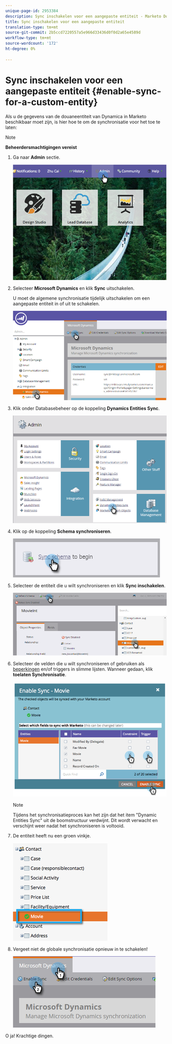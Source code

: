 ```yaml
---
unique-page-id: 2953384
description: Sync inschakelen voor een aangepaste entiteit - Marketo Docs - Productdocumentatie
title: Sync inschakelen voor een aangepaste entiteit
translation-type: tm+mt
source-git-commit: 2b5ccd7220557a5e966d33436d0f0d2a65e4589d
workflow-type: tm+mt
source-wordcount: '172'
ht-degree: 0%

---
```



# Sync inschakelen voor een aangepaste entiteit {#enable-sync-for-a-custom-entity}

Als u de gegevens van de douaneentiteit van Dynamica in Marketo beschikbaar moet zijn, is hier hoe te om de synchronisatie voor het toe te laten:

>[!NOTE]
>
>**Beheerdersmachtigingen vereist**

1. Ga naar **Admin** sectie.

   ![](assets/image2014-10-20-14-3a32-3a16.png)

1. Selecteer **Microsoft Dynamics** en klik **Sync** uitschakelen.

   U moet de algemene synchronisatie tijdelijk uitschakelen om een aangepaste entiteit in of uit te schakelen.

   ![](assets/image2015-11-10-9-3a0-3a6.png)

1. Klik onder Databasebeheer op de koppeling **Dynamics Entities Sync**.

   ![](assets/image2015-11-10-9-3a6-3a55.png)

1. Klik op de koppeling **Schema synchroniseren**.

   ![](assets/image2015-11-10-9-3a41-3a37.png)

1. Selecteer de entiteit die u wilt synchroniseren en klik **Sync inschakelen**.

   ![](assets/image2015-11-10-9-3a44-3a35.png)

1. Selecteer de velden die u wilt synchroniseren of gebruiken als [beperkingen](/help/marketo/product-docs/core-marketo-concepts/smart-lists-and-static-lists/using-smart-lists/add-a-constraint-to-a-smart-list-filter.md) en/of triggers in slimme lijsten. Wanneer gedaan, klik **toelaten Synchronisatie**.

   ![](assets/image2014-10-20-14-3a32-3a55.png)

   >[!NOTE]
   >
   >Tijdens het synchronisatieproces kan het zijn dat het item &quot;Dynamic Entities Sync&quot; uit de boomstructuur verdwijnt. Dit wordt verwacht en verschijnt weer nadat het synchroniseren is voltooid.

1. De entiteit heeft nu een groen vinkje.

   ![](assets/image2014-10-20-14-3a33-3a4.png)

1. Vergeet niet de globale synchronisatie opnieuw in te schakelen!

   ![](assets/image2015-11-10-9-3a48-3a35.png)

O ja! Krachtige dingen.
